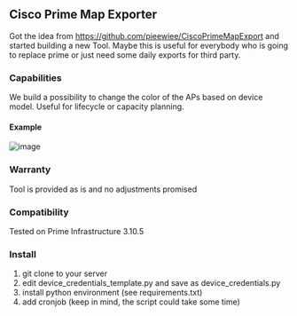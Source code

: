## Cisco Prime Map Exporter

Got the idea from https://github.com/pieewiee/CiscoPrimeMapExport and started building a new Tool.
Maybe this is useful for everybody who is going to replace prime or just need some daily exports for third party.

### Capabilities
We build a possibility to change the color of the APs based on device model. Useful for lifecycle or capacity planning.

#### Example
![image](https://github.com/user-attachments/assets/be9f34cc-d49a-49df-8be9-fb2c6fcb2cf0)

### Warranty
Tool is provided as is and no adjustments promised

### Compatibility
Tested on Prime Infrastructure 3.10.5

### Install
1. git clone to your server
2. edit device_credentials_template.py and save as device_credentials.py
3. install python environment (see requirements.txt)
4. add cronjob (keep in mind, the script could take some time)

